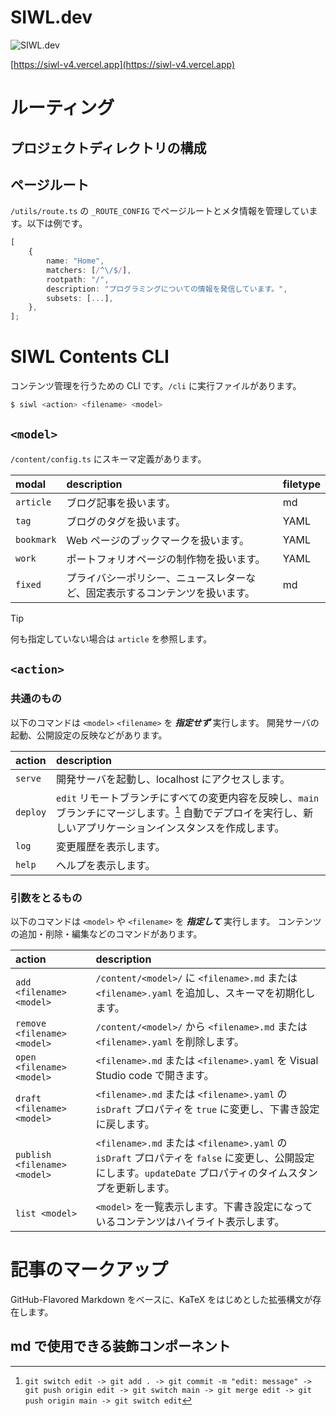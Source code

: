 # SIWL.dev

![SIWL.dev](https://siwl-v4.vercel.app/siwl-logo.svg)

[https://siwl-v4.vercel.app](https://siwl-v4.vercel.app)

# ルーティング

## プロジェクトディレクトリの構成

## ページルート

`/utils/route.ts` の `_ROUTE_CONFIG` でページルートとメタ情報を管理しています。以下は例です。

```ts
[
	{
		name: "Home",
		matchers: [/^\/$/],
		rootpath: "/",
		description: "プログラミングについての情報を発信しています。",
		subsets: [...],
	},
];
```

# SIWL Contents CLI

コンテンツ管理を行うための CLI です。`/cli` に実行ファイルがあります。

```bash
$ siwl <action> <filename> <model>
```

## `<model>`

`/content/config.ts` にスキーマ定義があります。

| modal      | description                                                                  | filetype |
| :--------- | :--------------------------------------------------------------------------- | :------- |
| `article`  | ブログ記事を扱います。                                                       | md       |
| `tag`      | ブログのタグを扱います。                                                     | YAML     |
| `bookmark` | Web ページのブックマークを扱います。                                         | YAML     |
| `work`     | ポートフォリオページの制作物を扱います。                                     | YAML     |
| `fixed`    | プライバシーポリシー、ニュースレターなど、固定表示するコンテンツを扱います。 | md       |

> [!TIP]
> 何も指定していない場合は `article` を参照します。

## `<action>`

### 共通のもの

以下のコマンドは `<model>` `<filename>` を **_指定せず_** 実行します。
開発サーバの起動、公開設定の反映などがあります。

| action   | description                                                                                                                                                     |
| :------- | :-------------------------------------------------------------------------------------------------------------------------------------------------------------- |
| `serve`  | 開発サーバを起動し、localhost にアクセスします。                                                                                                                |
| `deploy` | `edit` リモートブランチにすべての変更内容を反映し、`main` ブランチにマージします。[^1] 自動でデプロイを実行し、新しいアプリケーションインスタンスを作成します。 |
| `log`    | 変更履歴を表示します。                                                                                                                                          |
| `help`   | ヘルプを表示します。                                                                                                                                            |

[^1]: `git switch edit -> git add . -> git commit -m "edit: message" -> git push origin edit -> git switch main -> git merge edit -> git push origin main -> git switch edit`

### 引数をとるもの

以下のコマンドは `<model>` や `<filename>` を **_指定して_** 実行します。
コンテンツの追加・削除・編集などのコマンドがあります。

| action                        | description                                                                                                                                                  |
| :---------------------------- | :----------------------------------------------------------------------------------------------------------------------------------------------------------- |
| `add <filename> <model>`      | `/content/<model>/` に `<filename>.md` または `<filename>.yaml` を追加し、スキーマを初期化します。                                                           |
| `remove <filename> <model>`   | `/content/<model>/` から `<filename>.md` または `<filename>.yaml` を削除します。                                                                             |
| `open <filename> <model>`     | `<filename>.md` または `<filename>.yaml` を Visual Studio code で開きます。                                                                                  |
| `draft <filename> <model> `   | `<filename>.md` または `<filename>.yaml` の `isDraft` プロパティを `true` に変更し、下書き設定に戻します。                                                   |
| `publish <filename> <model> ` | `<filename>.md` または `<filename>.yaml` の `isDraft` プロパティを `false` に変更し、公開設定にします。`updateDate` プロパティのタイムスタンプを更新します。 |
| `list <model>`                | `<model>` を一覧表示します。下書き設定になっているコンテンツはハイライト表示します。                                                                         |

# 記事のマークアップ

GitHub-Flavored Markdown をベースに、KaTeX をはじめとした拡張構文が存在します。

## md で使用できる装飾コンポーネント
